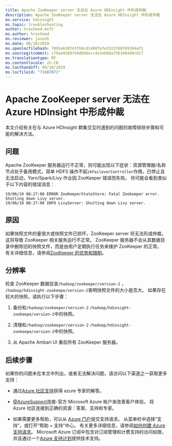 ```yaml
---
title: Apache ZooKeeper server 无法在 Azure HDInsight 中形成仲裁
description: Apache ZooKeeper server 无法在 Azure HDInsight 中形成仲裁
ms.service: hdinsight
ms.topic: troubleshooting
author: hrasheed-msft
ms.author: hrasheed
ms.reviewer: jasonh
ms.date: 08/20/2019
ms.openlocfilehash: 7091e638743fb8cd1488fe7e332378bf89304af1
ms.sourcegitcommit: c79aa93d87d4db04ecc4e3eb68a75b349448cd17
ms.translationtype: MT
ms.contentlocale: zh-CN
ms.lasthandoff: 09/18/2019
ms.locfileid: "71087071"
---
```

# <a name="apache-zookeeper-server-fails-to-form-a-quorum-in-azure-hdinsight"></a>Apache ZooKeeper server 无法在 Azure HDInsight 中形成仲裁

本文介绍有关在与 Azure HDInsight 群集交互时遇到的问题的故障排除步骤和可能的解决方法。

## <a name="issue"></a>问题

Apache ZooKeeper 服务器运行不正常，则可能出现以下症状：资源管理器/名称节点处于备用模式，简单 HDFS 操作不起`zkFailoverController`作用，已停止且无法启动，Yarn/Spark/Livy 作业因 ZooKeeper 错误而失败。 你可能会看到类似于以下内容的错误消息：

```
19/06/19 08:27:08 ERROR ZooKeeperStateStore: Fatal Zookeeper error. Shutting down Livy server.
19/06/19 08:27:08 INFO LivyServer: Shutting down Livy server.
```

## <a name="cause"></a>原因

如果快照文件的量很大或快照文件已损坏，ZooKeeper server 将无法形成仲裁，这将导致 ZooKeeper 相关服务运行不正常。 ZooKeeper 服务器不会从其数据目录中删除旧的快照文件，而是由用户定期执行任务来维护 ZooKeeper 的正常。 有关详细信息，请参阅[ZooKeeper 的优势和限制](https://zookeeper.apache.org/doc/r3.3.5/zookeeperAdmin.html#sc_strengthsAndLimitations)。

## <a name="resolution"></a>分辨率

检查 ZooKeeper 数据目录`/hadoop/zookeeper/version-2` ， `/hadoop/hdinsight-zookeepe/version-2`查明快照文件的大小是否大。 如果存在较大的快照，请执行以下步骤：

1. 备份和`/hadoop/zookeeper/version-2` `/hadoop/hdinsight-zookeepe/version-2`中的快照。

1. 清理和`/hadoop/zookeeper/version-2` `/hadoop/hdinsight-zookeepe/version-2`中的快照。

1. 从 Apache Ambari UI 重启所有 ZooKeeper 服务器。

## <a name="next-steps"></a>后续步骤

如果你的问题未在本文中列出，或者无法解决问题，请访问以下渠道之一获取更多支持：

- 通过[Azure 社区支持](https://azure.microsoft.com/support/community/)获得 azure 专家的解答。

- [@AzureSupport](https://twitter.com/azuresupport)连接-官方 Microsoft Azure 帐户来改善客户体验。 将 Azure 社区连接到正确的资源：答案、支持和专家。

- 如果需要更多帮助，可以从 [Azure 门户](https://portal.azure.com/?#blade/Microsoft_Azure_Support/HelpAndSupportBlade/)提交支持请求。 从菜单栏中选择“支持”，或打开“帮助 + 支持”中心。 有关更多详细信息，请参阅[如何创建 Azure 支持请求](https://docs.microsoft.com/azure/azure-supportability/how-to-create-azure-support-request)。 Microsoft Azure 订阅中包含对订阅管理和计费支持的访问权限，并且通过一个[Azure 支持计划](https://azure.microsoft.com/support/plans/)提供技术支持。
